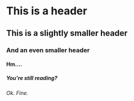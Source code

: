 # This is a header
## This is a slightly smaller header
### And an even smaller header
#### Hm....
##### You're still reading?
###### Ok. Fine. 
